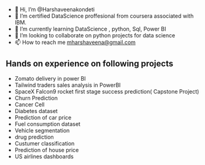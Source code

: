 - 👋 Hi, I’m @Harshaveenakondeti
- 👀 I’m certified DataScience proffesional from coursera associated with IBM.
-  🌱 I’m currently learning DataScience , python, Sql, Power BI
- 💞️ I’m looking to collaborate on python projects for data science
- 📫 How to reach me mharshaveena@gmail.com

<!---
Harshaveenakondeti/Harshaveenakondeti is a ✨ special ✨ repository because its `README.md` (this file) appears on your GitHub profile.
You can click the Preview link to take a look at your changes.
--->
## Hands on experience on following projects 
- Zomato delivery in power BI
- Tailwind traders sales analysis in PowerBI
- SpaceX Falcon9 rocket first stage success prediction( Capstone Project)
- Churn Prediction
- Cancer Cell
- Diabetes dataset
- Prediction of car price
- Fuel consumption dataset
- Vehicle segmentation
- drug prediction
- Custumer classification
- Prediction of house price
-  US airlines dashboards
